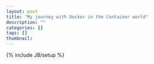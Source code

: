 ```yaml
---
layout: post
title: "My journey with Docker in the Container world"
description: ""
categories: []
tags: []
thumbnail: 
---
```

{% include JB/setup %}
